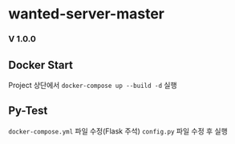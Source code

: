 # wanted-server-master

### V 1.0.0

## Docker Start

Project 상단에서 
`docker-compose up --build -d` 실행


## Py-Test

```docker-compose.yml``` 파일 수정(Flask 주석)
```config.py``` 파일 수정 후 실행
